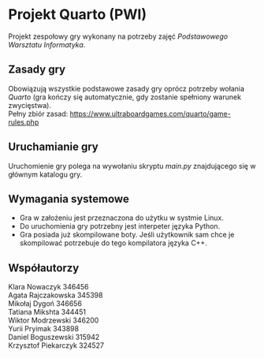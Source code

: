 # Projekt Quarto (PWI)

Projekt zespołowy gry wykonany na potrzeby zajęć *Podstawowego Warsztatu Informatyka*.

## Zasady gry

Obowiązują wszystkie podstawowe zasady gry oprócz potrzeby wołania *Quarto*
(gra kończy się automatycznie, gdy zostanie spełniony warunek zwycięstwa). \
Pełny zbiór zasad:
https://www.ultraboardgames.com/quarto/game-rules.php

## Uruchamianie gry

Uruchomienie gry polega na wywołaniu skryptu *main.py* znajdującego się w głównym katalogu gry.

## Wymagania systemowe

- Gra w założeniu jest przeznaczona do użytku w systmie Linux.
- Do uruchomienia gry potrzebny jest interpeter języka Python.
- Gra posiada już skompilowane boty. Jeśli użytkownik sam chce je skompilować potrzebuje do tego kompilatora języka C++.

## Współautorzy

Klara Nowaczyk 346456 \
Agata Rajczakowska 345398 \
Mikołaj Dygoń 346656 \
Tatiana Mikshta 344451 \
Wiktor Modrzewski 346200 \
Yurii Pryimak 343898 \
Daniel Boguszewski 315942 \
Krzysztof Piekarczyk 324527

